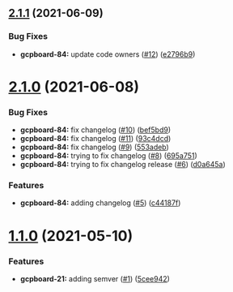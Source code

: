 ## [2.1.1](https://github.com/GovAlta/terraform-gcp-audit-bunker/compare/2.1.0...2.1.1) (2021-06-09)


### Bug Fixes

* **gcpboard-84:** update code owners ([#12](https://github.com/GovAlta/terraform-gcp-audit-bunker/issues/12)) ([e2796b9](https://github.com/GovAlta/terraform-gcp-audit-bunker/commit/e2796b9a32e61fa5315910974fb4c67273a80f47))

# [2.1.0](https://github.com/GovAlta/terraform-gcp-audit-bunker/compare/2.0.2...2.1.0) (2021-06-08)


### Bug Fixes

* **gcpboard-84:** fix changelog ([#10](https://github.com/GovAlta/terraform-gcp-audit-bunker/issues/10)) ([bef5bd9](https://github.com/GovAlta/terraform-gcp-audit-bunker/commit/bef5bd977a8ed59ea630693ffd1e261cc4a35fd0))
* **gcpboard-84:** fix changelog ([#11](https://github.com/GovAlta/terraform-gcp-audit-bunker/issues/11)) ([93c4dcd](https://github.com/GovAlta/terraform-gcp-audit-bunker/commit/93c4dcdcf4249af6dc103425f1c2caae4d31c236))
* **gcpboard-84:** fix changelog ([#9](https://github.com/GovAlta/terraform-gcp-audit-bunker/issues/9)) ([553adeb](https://github.com/GovAlta/terraform-gcp-audit-bunker/commit/553adeba807124919d30149a939fe2339739bed1))
* **gcpboard-84:** trying to fix changelog ([#8](https://github.com/GovAlta/terraform-gcp-audit-bunker/issues/8)) ([695a751](https://github.com/GovAlta/terraform-gcp-audit-bunker/commit/695a7513307bcb3fd5a49540f09fbe36bb9d5d25))
* **gcpboard-84:** trying to fix changelog release ([#6](https://github.com/GovAlta/terraform-gcp-audit-bunker/issues/6)) ([d0a645a](https://github.com/GovAlta/terraform-gcp-audit-bunker/commit/d0a645a3366cd86f5f5e455648e00a426ec6ef44))


### Features

* **gcpboard-84:** adding changelog ([#5](https://github.com/GovAlta/terraform-gcp-audit-bunker/issues/5)) ([c44187f](https://github.com/GovAlta/terraform-gcp-audit-bunker/commit/c44187f6d8c83e1c73a1cb52f8021d9c2253fb05))

# [1.1.0](https://github.com/GovAlta/terraform-gcp-audit-bunker/compare/1.0.0...1.1.0) (2021-05-10)


### Features

* **gcpboard-21:** adding semver ([#1](https://github.com/GovAlta/terraform-gcp-audit-bunker/issues/1)) ([5cee942](https://github.com/GovAlta/terraform-gcp-audit-bunker/commit/5cee94288bd47b99d8dd69cf31a0220f92440880))
